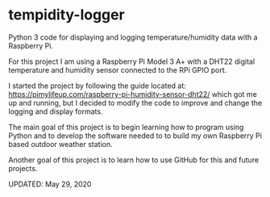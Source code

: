 # tempidity-logger

Python 3 code for displaying and logging temperature/humidity data with a Raspberry Pi.

For this project I am using a Raspberry Pi Model 3 A+ with a DHT22 digital temperature and
humidity sensor connected to the RPi GPIO port.

I started the project by following the guide located at:
https://pimylifeup.com/raspberry-pi-humidity-sensor-dht22/ which got me up and running, but
I decided to modify the code to improve and change the logging and display formats.

The main goal of this project is to begin learning how to program using Python and to develop
the software needed to to build my own Raspberry Pi based outdoor weather station.

Another goal of this project is to learn how to use GitHub for this and future projects.

UPDATED: May 29, 2020
